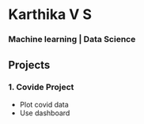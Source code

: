 
# Karthika V S 
### Machine learning | Data Science
## Projects
### 1. Covide Project
* Plot covid data
* Use dashboard
